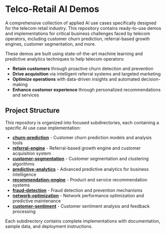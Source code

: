 # Telco-Retail AI Demos

A comprehensive collection of applied AI use cases specifically designed for the telecom retail industry. This repository contains ready-to-use demos and implementations for critical business challenges faced by telecom operators, including customer churn prediction, referral-based growth engines, customer segmentation, and more.

These demos are built using state-of-the-art machine learning and predictive analytics techniques to help telecom operators:

- **Retain customers** through proactive churn detection and prevention
- **Drive acquisition** via intelligent referral systems and targeted marketing
- **Optimize operations** with data-driven insights and automated decision-making
- **Enhance customer experience** through personalized recommendations and services

## Project Structure

This repository is organized into focused subdirectories, each containing a specific AI use case implementation:

- **[churn-prediction](./churn-prediction/README.md)** - Customer churn prediction models and analysis tools
- **[referral-engine](./referral-engine/)** - Referral-based growth engine and customer acquisition system
- **[customer-segmentation](./customer-segmentation/)** - Customer segmentation and clustering algorithms
- **[predictive-analytics](./predictive-analytics/)** - Advanced predictive analytics for business intelligence
- **[recommendation-engine](./recommendation-engine/)** - Product and service recommendation systems
- **[fraud-detection](./fraud-detection/)** - Fraud detection and prevention mechanisms
- **[network-optimization](./network-optimization/)** - Network performance optimization and predictive maintenance
- **[customer-sentiment](./customer-sentiment/)** - Customer sentiment analysis and feedback processing

Each subdirectory contains complete implementations with documentation, sample data, and deployment instructions.
